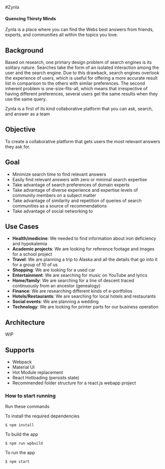#Zynla
#### Quencing Thirsty Minds

Zynla is a place where you can find the Webs best answers from friends, experts, and communities all within the topics you love.

## Background
Based on research, one primary design problem of search engines is its solitary nature. Searches take the form of an isolated interaction among the user and the search engine. Due to this drawback, search engines overlook the experience of users, which is useful for offering a more accurate result list in comparison to the others with similar preferences. The second inherent problem is one-size-fits-all, which means that irrespective of having different preferences, several users get the same results when they use the same query.

Zynla is a first of its kind collaborative platform that you can ask, search, and answer as a team

## Objective
To create a collaborative platform that gets users the most relevant answers they ask for.

## Goal
- Minimize search time to find relevant answers
- Easily find relevant answers with zero or minimal search expertise
- Take advantage of search preferences of domain experts 
- Take advantage of diverse experience and expertise levels of community members on a subject matter
- Take advantage of similarity and repetition of queries of search communities as a source of recommendations
- Take advantage of social networking to 

## Use Cases
- **Health/medicine**: We needed to find information about iron deficiency and hypokalemia
- **Academic projects**:  We are looking for reference footage and images for a school project
- **Travel**: We are planning a trip to Alaska and all the details that go into it for a group of 10 of us
- **Shopping**: We are looking for a used car
- **Entertainment**: We are searching for music on YouTube and lyrics
- **Home/family**: We are searching for a line of descent traced continuously from an ancestor (genealogy)
- **Finance**: We are researching different kinds of e-portfolios
- **Hotels/Restaurants**: We are searching for  local hotels and restaurants
- **Social events**: We are planning a wedding
- **Technology**: We are looking for printer parts for our business operation

## Architecture

WIP

## Supports

- Webpack
- Material UI
- Hot Module replacement
- React Hotloading (persists state)
- Recommended folder structure for a react.js webapp project

### How to start running
Run these commands

To install the required dependencies

	$ npm install

To build the app

	$ npm run wpbuild

To run the app

	$ npm start
